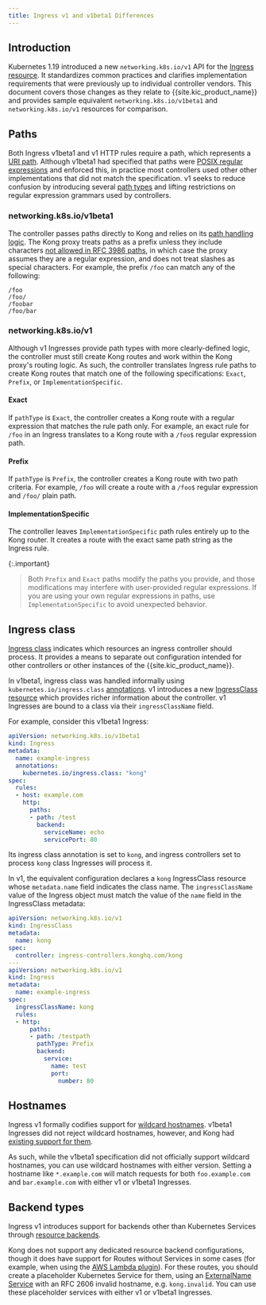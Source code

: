 ```yaml
---
title: Ingress v1 and v1beta1 Differences
---
```


## Introduction

Kubernetes 1.19 introduced a new `networking.k8s.io/v1` API for the [Ingress resource][kubernetes-ingress-doc].
It standardizes common practices and clarifies implementation requirements that
were previously up to individual controller vendors. This document covers those
changes as they relate to {{site.kic_product_name}} and provides sample
equivalent `networking.k8s.io/v1beta1` and `networking.k8s.io/v1` resources for comparison.

## Paths

Both Ingress v1beta1 and v1 HTTP rules require a path, which represents a [URI
path][uri-rfc-paths]. Although v1beta1 had specified that paths were [POSIX
regular expressions][posix-regex] and enforced this, in practice most
controllers used other other implementations that did not match the
specification. v1 seeks to reduce confusion by introducing several [path
types][path-types] and lifting restrictions on regular expression grammars used
by controllers.

### networking.k8s.io/v1beta1

The controller passes paths directly to Kong and relies on its [path handling
logic][kong-paths]. The Kong proxy treats paths as a prefix unless they include
characters [not allowed in RFC 3986 paths][uri-rfc-paths], in which case the
proxy assumes they are a regular expression, and does not treat slashes as
special characters. For example, the prefix `/foo` can match any of the
following:

```
/foo
/foo/
/foobar
/foo/bar
```

### networking.k8s.io/v1

Although v1 Ingresses provide path types with more clearly-defined logic, the
controller must still create Kong routes and work within the Kong proxy's
routing logic. As such, the controller translates Ingress rule paths to create
Kong routes that match one of the following specifications: `Exact`, `Prefix`, or `ImplementationSpecific`.

#### Exact

If `pathType` is `Exact`, the controller creates a Kong route with a regular
expression that matches the rule path only. For example, an exact rule for `/foo` in an
Ingress translates to a Kong route with a `/foo$` regular expression path.

#### Prefix

If `pathType` is `Prefix`, the controller creates a Kong route with two path
criteria. For example, `/foo` will create a route with a `/foo$` regular expression and
`/foo/` plain path.

#### ImplementationSpecific

The controller leaves `ImplementationSpecific` path rules entirely up to the Kong
router. It creates a route with the exact same path string as the Ingress rule.

{:.important}
> Both `Prefix` and `Exact` paths modify the paths you
  provide, and those modifications may interfere with user-provided regular
  expressions. If you are using your own regular expressions in paths, use
  `ImplementationSpecific` to avoid unexpected behavior.

## Ingress class

[Ingress class][ingress-class] indicates which resources an ingress controller
should process. It provides a means to separate out configuration intended for
other controllers or other instances of the {{site.kic_product_name}}.

In v1beta1, ingress class was handled informally using
`kubernetes.io/ingress.class` [annotations][deprecated-annotation]. v1
introduces a new [IngressClass resource][ingress-class-api] which provides
richer information about the controller. v1 Ingresses are bound to a class via
their `ingressClassName` field.

For example, consider this v1beta1 Ingress:

```yaml
apiVersion: networking.k8s.io/v1beta1
kind: Ingress
metadata:
  name: example-ingress
  annotations:
    kubernetes.io/ingress.class: "kong"
spec:
  rules:
  - host: example.com
    http:
      paths:
      - path: /test
        backend:
          serviceName: echo
          servicePort: 80
```

Its ingress class annotation is set to `kong`, and ingress controllers set to
process `kong` class Ingresses will process it.

In v1, the equivalent configuration declares a `kong` IngressClass resource
whose `metadata.name` field indicates the class name. The `ingressClassName`
value of the Ingress object must match the value of the `name` field in the
IngressClass metadata:

```yaml
apiVersion: networking.k8s.io/v1
kind: IngressClass
metadata:
  name: kong
spec:
  controller: ingress-controllers.konghq.com/kong
---
apiVersion: networking.k8s.io/v1
kind: Ingress
metadata:
  name: example-ingress
spec:
  ingressClassName: kong
  rules:
  - http:
      paths:
      - path: /testpath
        pathType: Prefix
        backend:
          service:
            name: test
            port:
              number: 80
```

## Hostnames

Ingress v1 formally codifies support for [wildcard hostnames][wildcard-hostnames].
v1beta1 Ingresses did not reject wildcard hostnames, however, and Kong had
[existing support for them][kong-wildcard-hostnames].

As such, while the v1beta1 specification did not officially support wildcard
hostnames, you can use wildcard hostnames with either version. Setting a
hostname like `*.example.com` will match requests for both `foo.example.com`
and `bar.example.com` with either v1 or v1beta1 Ingresses.

## Backend types

Ingress v1 introduces support for backends other than Kubernetes Services through
[resource backends][resource-backends].

Kong does not support any dedicated resource backend configurations, though it
does have support for Routes without Services in some cases (for example, when
using the [AWS Lambda plugin][lambda-plugin]). For these routes, you should
create a placeholder Kubernetes Service for them, using an [ExternalName
Service][external-name] with an RFC 2606 invalid hostname, e.g.
`kong.invalid`. You can use these placeholder services with either v1 or
v1beta1 Ingresses.

[kubernetes-ingress-doc]: https://kubernetes.io/docs/concepts/services-networking/ingress/
[ingress-class]: /kubernetes-ingress-controller/{{page.kong_version}}/concepts/ingress-classes
[uri-rfc-paths]: https://tools.ietf.org/html/rfc3986#section-3.3
[posix-regex]: https://www.boost.org/doc/libs/1_38_0/libs/regex/doc/html/boost_regex/syntax/basic_extended.html
[path-types]: https://kubernetes.io/docs/concepts/services-networking/ingress/#path-types
[kong-paths]: /gateway/latest/reference/proxy/#request-path
[wildcard-hostnames]: https://kubernetes.io/docs/concepts/services-networking/ingress/#hostname-wildcards
[kong-wildcard-hostnames]: /gateway/latest/reference/proxy/#using-wildcard-hostnames
[resource-backends]: https://kubernetes.io/docs/concepts/services-networking/ingress/#resource-backend
[lambda-plugin]: /hub/kong-inc/aws-lambda/
[external-name]: https://kubernetes.io/docs/concepts/services-networking/service/#externalname
[deprecated-annotation]: https://kubernetes.io/docs/concepts/services-networking/ingress/#deprecated-annotation
[ingress-class-api]: https://kubernetes.io/docs/reference/generated/kubernetes-api/v1.19/#ingressclass-v1-networking-k8s-io
